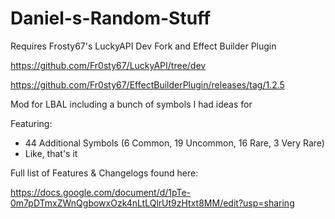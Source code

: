 # Daniel-s-Random-Stuff
Requires Frosty67's LuckyAPI Dev Fork and Effect Builder Plugin

https://github.com/Fr0sty67/LuckyAPI/tree/dev

https://github.com/Fr0sty67/EffectBuilderPlugin/releases/tag/1.2.5

Mod for LBAL including a bunch of symbols I had ideas for

Featuring:
- 44 Additional Symbols (6 Common, 19 Uncommon, 16 Rare, 3 Very Rare)
- Like, that's it

Full list of Features & Changelogs found here:

https://docs.google.com/document/d/1pTe-0m7pDTmxZWnQgbowxOzk4nLtLQlrUt9zHtxt8MM/edit?usp=sharing
